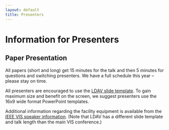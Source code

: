 ```yaml
---
layout: default
title: Presenters
---
```


# Information for Presenters

## Paper Presentation

All papers (short and long) get 15 minutes for the talk and then 5 minutes
for questions and switching presenters. We have a full schedule this year –
please stay on time.

All presenters are encouraged to use the [LDAV slide template].
To gain maximum size and benefit on the screen, we suggest presenters
use the 16x9 wide format PowerPoint templates.

Additional information regarding the facility equipment is available
from the [IEEE VIS speaker information]. (Note that LDAV has a different
slide template and talk length than the main VIS conference.)

[LDAV slide template]: assets/LDAV_2019_Template.pptx
[IEEE VIS speaker information]: http://ieeevis.org/year/2019/info/presenter-information/speakers-and-presenters
